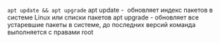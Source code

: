 `apt update && apt upgrade`
apt update -  обновляет индекс пакетов в системе Linux или списки пакетов
apt upgrade - обновляет все устаревшие пакеты в системе, до последних версий
команда выполняется с правами root
